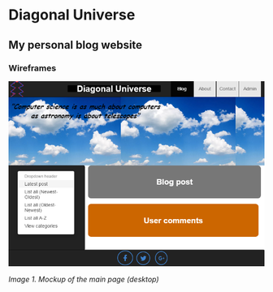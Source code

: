 # Diagonal Universe

## My personal blog website

### Wireframes

![main page mockup desktop](wireframes/main1.png)

*Image 1. Mockup of the main page (desktop)*

